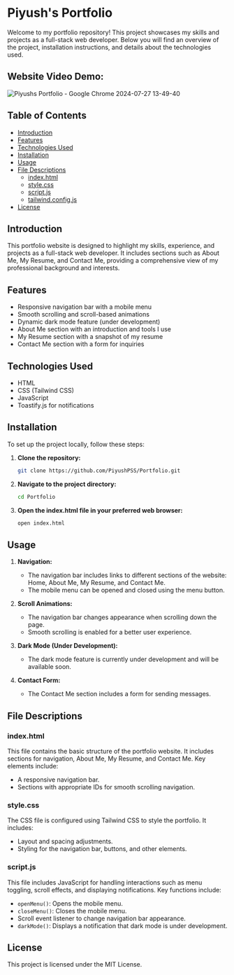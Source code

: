 # Piyush's Portfolio

Welcome to my portfolio repository! This project showcases my skills and projects as a full-stack web developer. Below you will find an overview of the project, installation instructions, and details about the technologies used.

## Website Video Demo:

![Piyushs Portfolio - Google Chrome 2024-07-27 13-49-40](https://github.com/user-attachments/assets/dd4c68a4-41e3-4c65-9d34-b0ab1effc01a)


## Table of Contents

- [Introduction](#introduction)
- [Features](#features)
- [Technologies Used](#technologies-used)
- [Installation](#installation)
- [Usage](#usage)
- [File Descriptions](#file-descriptions)
  - [index.html](#indexhtml)
  - [style.css](#stylecss)
  - [script.js](#scriptjs)
  - [tailwind.config.js](#tailwindconfigjs)
- [License](#license)

## Introduction

This portfolio website is designed to highlight my skills, experience, and projects as a full-stack web developer. It includes sections such as About Me, My Resume, and Contact Me, providing a comprehensive view of my professional background and interests.

## Features

- Responsive navigation bar with a mobile menu
- Smooth scrolling and scroll-based animations
- Dynamic dark mode feature (under development)
- About Me section with an introduction and tools I use
- My Resume section with a snapshot of my resume
- Contact Me section with a form for inquiries

## Technologies Used

- HTML
- CSS (Tailwind CSS)
- JavaScript
- Toastify.js for notifications

## Installation

To set up the project locally, follow these steps:

1. **Clone the repository:**
   ```bash
   git clone https://github.com/PiyushPSS/Portfolio.git

2. **Navigate to the project directory:**
    ```bash
   cd Portfolio

3. **Open the index.html file in your preferred web browser:**
   ```bash
   open index.html


## Usage

1. **Navigation:**
   - The navigation bar includes links to different sections of the website: Home, About Me, My Resume, and Contact Me.
   - The mobile menu can be opened and closed using the menu button.

2. **Scroll Animations:**
   - The navigation bar changes appearance when scrolling down the page.
   - Smooth scrolling is enabled for a better user experience.

3. **Dark Mode (Under Development):**
   - The dark mode feature is currently under development and will be available soon.

4. **Contact Form:**
   - The Contact Me section includes a form for sending messages.

## File Descriptions

### index.html

This file contains the basic structure of the portfolio website. It includes sections for navigation, About Me, My Resume, and Contact Me. Key elements include:
- A responsive navigation bar.
- Sections with appropriate IDs for smooth scrolling navigation.

### style.css

The CSS file is configured using Tailwind CSS to style the portfolio. It includes:
- Layout and spacing adjustments.
- Styling for the navigation bar, buttons, and other elements.

### script.js

This file includes JavaScript for handling interactions such as menu toggling, scroll effects, and displaying notifications. Key functions include:
- `openMenu()`: Opens the mobile menu.
- `closeMenu()`: Closes the mobile menu.
- Scroll event listener to change navigation bar appearance.
- `darkMode()`: Displays a notification that dark mode is under development.

## License

This project is licensed under the MIT License.
